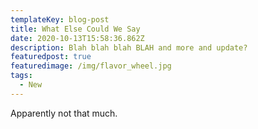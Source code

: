 ```yaml
---
templateKey: blog-post
title: What Else Could We Say
date: 2020-10-13T15:58:36.862Z
description: Blah blah blah BLAH and more and update?
featuredpost: true
featuredimage: /img/flavor_wheel.jpg
tags:
  - New
---
```

Apparently not that much.